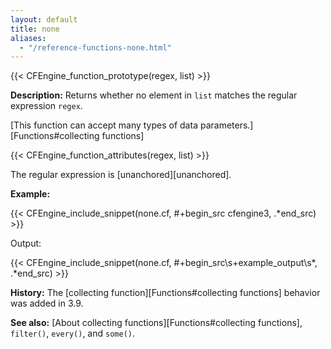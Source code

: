 ```yaml
---
layout: default
title: none
aliases:
  - "/reference-functions-none.html"
---
```


{{< CFEngine_function_prototype(regex, list) >}}

**Description:** Returns whether no element in `list` matches the regular
expression `regex`.

[This function can accept many types of data parameters.][Functions#collecting functions]

{{< CFEngine_function_attributes(regex, list) >}}

The regular expression is [unanchored][unanchored].

**Example:**

{{< CFEngine_include_snippet(none.cf, #\+begin_src cfengine3, .*end_src) >}}

Output:

{{< CFEngine_include_snippet(none.cf, #\+begin_src\s+example_output\s*, .*end_src) >}}

**History:** The [collecting function][Functions#collecting functions] behavior was added in 3.9.

**See also:** [About collecting functions][Functions#collecting functions], `filter()`, `every()`, and `some()`.
